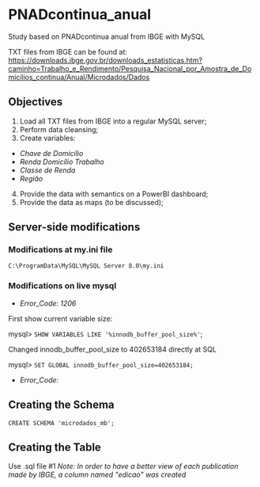 # PNADcontinua_anual
Study based on PNADcontinua anual from IBGE with MySQL

TXT files from IBGE can be found at:
https://downloads.ibge.gov.br/downloads_estatisticas.htm?caminho=Trabalho_e_Rendimento/Pesquisa_Nacional_por_Amostra_de_Domicilios_continua/Anual/Microdados/Dados

## Objectives

1. Load all TXT files from IBGE into a regular MySQL server;
2. Perform data cleansing;
3. Create variables:
* *Chave de Domicílio*
* *Renda Domicílio Trabalho*
* *Classe de Renda*
* *Região*
4. Provide the data with semantics on a PowerBI dashboard;
5. Provide the data as maps (to be discussed);

## Server-side modifications

### Modifications at my.ini file
`C:\ProgramData\MySQL\MySQL Server 8.0\my.ini`

### Modifications on live mysql

* *Error_Code: 1206*

First show current variable size:

mysql> `SHOW VARIABLES LIKE '%innodb_buffer_pool_size%'`;

Changed innodb_buffer_pool_size to 402653184 directly at SQL

mysql> `SET GLOBAL innodb_buffer_pool_size=402653184;`

* *Error_Code:* 

## Creating the Schema
`CREATE SCHEMA 'microdados_mb';`

## Creating the Table
Use .sql file #1
*Note: In order to have a better view of each publication made by IBGE, a column named "edicao" was created*

